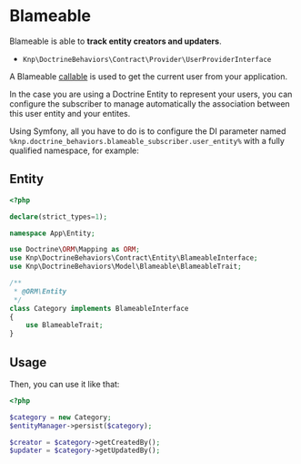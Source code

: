 # Blameable

Blameable is able to **track entity creators and updaters**.

- `Knp\DoctrineBehaviors\Contract\Provider\UserProviderInterface`

A Blameable [callable](#callables) is used to get the current user from your application.

In the case you are using a Doctrine Entity to represent your users, you can configure the subscriber
to manage automatically the association between this user entity and your entites.

Using Symfony, all you have to do is to configure the DI parameter named `%knp.doctrine_behaviors.blameable_subscriber.user_entity%` with a fully qualified namespace,
for example:

## Entity

```php
<?php

declare(strict_types=1);

namespace App\Entity;

use Doctrine\ORM\Mapping as ORM;
use Knp\DoctrineBehaviors\Contract\Entity\BlameableInterface;
use Knp\DoctrineBehaviors\Model\Blameable\BlameableTrait;

/**
 * @ORM\Entity
 */
class Category implements BlameableInterface
{
    use BlameableTrait;
}
```

## Usage

Then, you can use it like that:

```php
<?php

$category = new Category;
$entityManager->persist($category);

$creator = $category->getCreatedBy();
$updater = $category->getUpdatedBy();
```